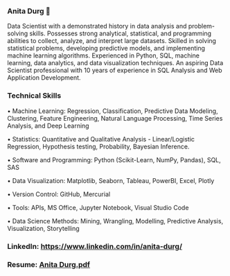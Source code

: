 ### Anita Durg 👋

<!--
**anidurg/anidurg** is a ✨ _special_ ✨ repository because its `README.md` (this file) appears on your GitHub profile.

Here are some ideas to get you started:

- 🔭 I’m currently working on ...
- 🌱 I’m currently learning ...
- 👯 I’m looking to collaborate on ...
- 🤔 I’m looking for help with ...
- 💬 Ask me about ...
- 📫 How to reach me: ...
- 😄 Pronouns: ...
- ⚡ Fun fact: ...
-->
Data Scientist with a demonstrated history in data analysis and problem-solving skills. Possesses strong analytical, statistical, and programming abilities to collect, analyze, and interpret large datasets. Skilled in solving statistical problems, developing predictive models, and implementing machine learning algorithms. Experienced in Python, SQL, machine learning, data analytics, and data visualization techniques. An aspiring Data Scientist professional with 10 years of experience in SQL Analysis and Web Application Development.

### Technical Skills
• Machine Learning: Regression, Classification, Predictive Data Modeling, Clustering, Feature Engineering, Natural Language Processing, Time Series Analysis, and Deep Learning

• Statistics: Quantitative and Qualitative Analysis - Linear/Logistic Regression, Hypothesis testing, Probability, Bayesian Inference.

• Software and Programming: Python (Scikit-Learn, NumPy, Pandas), SQL, SAS

• Data Visualization: Matplotlib, Seaborn, Tableau, PowerBI, Excel, Plotly

• Version Control: GitHub, Mercurial

• Tools: APIs, MS Office, Jupyter Notebook, Visual Studio Code

• Data Science Methods: Mining, Wrangling, Modelling, Predictive Analysis, Visualization, Storytelling

### LinkedIn: https://www.linkedin.com/in/anita-durg/

### Resume: [Anita Durg.pdf](https://github.com/anidurg/anidurg/files/11944483/Anita.Durg.BDR.pdf)


